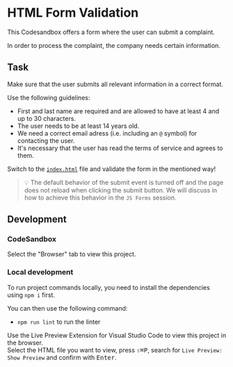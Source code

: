 # HTML Form Validation

This Codesandbox offers a form where the user can submit a complaint.

In order to process the complaint, the company needs certain information.

## Task

Make sure that the user submits all relevant information in a correct format.

Use the following guidelines:

- First and last name are required and are allowed to have at least 4 and up to 30 characters.
- The user needs to be at least 14 years old.
- We need a correct email adress (i.e. including an `@` symbol) for contacting the user.
- It's necessary that the user has read the terms of service and agrees to them.

<!-- DONE -->
<!-- Problem: wenn was fehlt wird nur das erste leere Feld angezeigt. -->

Switch to the [`index.html`](./index.html) file and validate the form in the mentioned way!

> 💡 The default behavior of the submit event is turned off and the page does not reload when clicking the submit button. We will discuss in how to achieve this behavior in the `JS Forms` session.

## Development

### CodeSandbox

Select the "Browser" tab to view this project.

### Local development

To run project commands locally, you need to install the dependencies using `npm i` first.

You can then use the following command:

- `npm run lint` to run the linter

Use the Live Preview Extension for Visual Studio Code to view this project in the browser.  
Select the HTML file you want to view, press <kbd>⇧</kbd><kbd>⌘</kbd><kbd>P</kbd>, search for `Live Preview: Show Preview` and confirm with <kbd>Enter</kbd>.
